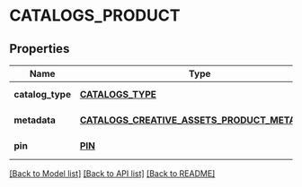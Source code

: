 # CATALOGS_PRODUCT

## Properties
Name | Type | Description | Notes
------------ | ------------- | ------------- | -------------
**catalog_type** | [**CATALOGS_TYPE**](CatalogsType.md) |  | [default to null]
**metadata** | [**CATALOGS_CREATIVE_ASSETS_PRODUCT_METADATA**](CatalogsCreativeAssetsProductMetadata.md) |  | [default to null]
**pin** | [**PIN**](Pin.md) |  | [default to null]

[[Back to Model list]](../README.md#documentation-for-models) [[Back to API list]](../README.md#documentation-for-api-endpoints) [[Back to README]](../README.md)


